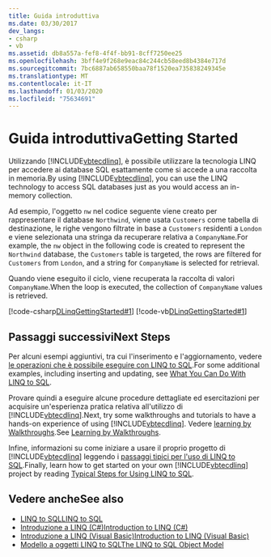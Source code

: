 ```yaml
---
title: Guida introduttiva
ms.date: 03/30/2017
dev_langs:
- csharp
- vb
ms.assetid: db8a557a-fef8-4f4f-bb91-8cff7250ee25
ms.openlocfilehash: 3bff4e9f268e9eac84c244cb58eed8b4384e717d
ms.sourcegitcommit: 7bc6887ab658550baa78f1520ea735838249345e
ms.translationtype: MT
ms.contentlocale: it-IT
ms.lasthandoff: 01/03/2020
ms.locfileid: "75634691"
---
```

# <a name="getting-started"></a><span data-ttu-id="6755e-102">Guida introduttiva</span><span class="sxs-lookup"><span data-stu-id="6755e-102">Getting Started</span></span>
<span data-ttu-id="6755e-103">Utilizzando [!INCLUDE[vbtecdlinq](../../../../../../includes/vbtecdlinq-md.md)], è possibile utilizzare la tecnologia LINQ per accedere ai database SQL esattamente come si accede a una raccolta in memoria.</span><span class="sxs-lookup"><span data-stu-id="6755e-103">By using [!INCLUDE[vbtecdlinq](../../../../../../includes/vbtecdlinq-md.md)], you can use the LINQ technology to access SQL databases just as you would access an in-memory collection.</span></span>  
  
 <span data-ttu-id="6755e-104">Ad esempio, l'oggetto `nw` nel codice seguente viene creato per rappresentare il database `Northwind`, viene usata `Customers` come tabella di destinazione, le righe vengono filtrate in base a `Customers` residenti a `London` e viene selezionata una stringa da recuperare relativa a `CompanyName`.</span><span class="sxs-lookup"><span data-stu-id="6755e-104">For example, the `nw` object in the following code is created to represent the `Northwind` database, the `Customers` table is targeted, the rows are filtered for `Customers` from `London`, and a string for `CompanyName` is selected for retrieval.</span></span>  
  
 <span data-ttu-id="6755e-105">Quando viene eseguito il ciclo, viene recuperata la raccolta di valori `CompanyName`.</span><span class="sxs-lookup"><span data-stu-id="6755e-105">When the loop is executed, the collection of `CompanyName` values is retrieved.</span></span>  
  
 [!code-csharp[DLinqGettingStarted#1](../../../../../../samples/snippets/csharp/VS_Snippets_Data/DLinqGettingStarted/cs/Program.cs#1)]
 [!code-vb[DLinqGettingStarted#1](../../../../../../samples/snippets/visualbasic/VS_Snippets_Data/DLinqGettingStarted/vb/Module1.vb#1)]  
  
## <a name="next-steps"></a><span data-ttu-id="6755e-106">Passaggi successivi</span><span class="sxs-lookup"><span data-stu-id="6755e-106">Next Steps</span></span>  
 <span data-ttu-id="6755e-107">Per alcuni esempi aggiuntivi, tra cui l'inserimento e l'aggiornamento, vedere [le operazioni che è possibile eseguire con LINQ to SQL](what-you-can-do-with-linq-to-sql.md).</span><span class="sxs-lookup"><span data-stu-id="6755e-107">For some additional examples, including inserting and updating, see [What You Can Do With LINQ to SQL](what-you-can-do-with-linq-to-sql.md).</span></span>  
  
 <span data-ttu-id="6755e-108">Provare quindi a eseguire alcune procedure dettagliate ed esercitazioni per acquisire un'esperienza pratica relativa all'utilizzo di [!INCLUDE[vbtecdlinq](../../../../../../includes/vbtecdlinq-md.md)].</span><span class="sxs-lookup"><span data-stu-id="6755e-108">Next, try some walkthroughs and tutorials to have a hands-on experience of using [!INCLUDE[vbtecdlinq](../../../../../../includes/vbtecdlinq-md.md)].</span></span> <span data-ttu-id="6755e-109">Vedere [learning by Walkthroughs](learning-by-walkthroughs.md).</span><span class="sxs-lookup"><span data-stu-id="6755e-109">See [Learning by Walkthroughs](learning-by-walkthroughs.md).</span></span>  
  
 <span data-ttu-id="6755e-110">Infine, informazioni su come iniziare a usare il proprio progetto di [!INCLUDE[vbtecdlinq](../../../../../../includes/vbtecdlinq-md.md)] leggendo i [passaggi tipici per l'uso di LINQ to SQL](typical-steps-for-using-linq-to-sql.md).</span><span class="sxs-lookup"><span data-stu-id="6755e-110">Finally, learn how to get started on your own [!INCLUDE[vbtecdlinq](../../../../../../includes/vbtecdlinq-md.md)] project by reading [Typical Steps for Using LINQ to SQL](typical-steps-for-using-linq-to-sql.md).</span></span>  
  
## <a name="see-also"></a><span data-ttu-id="6755e-111">Vedere anche</span><span class="sxs-lookup"><span data-stu-id="6755e-111">See also</span></span>

- [<span data-ttu-id="6755e-112">LINQ to SQL</span><span class="sxs-lookup"><span data-stu-id="6755e-112">LINQ to SQL</span></span>](index.md)
- [<span data-ttu-id="6755e-113">Introduzione a LINQ (C#)</span><span class="sxs-lookup"><span data-stu-id="6755e-113">Introduction to LINQ (C#)</span></span>](../../../../../csharp/programming-guide/concepts/linq/index.md)
- [<span data-ttu-id="6755e-114">Introduzione a LINQ (Visual Basic)</span><span class="sxs-lookup"><span data-stu-id="6755e-114">Introduction to LINQ (Visual Basic)</span></span>](../../../../../visual-basic/programming-guide/concepts/linq/introduction-to-linq.md)
- [<span data-ttu-id="6755e-115">Modello a oggetti LINQ to SQL</span><span class="sxs-lookup"><span data-stu-id="6755e-115">The LINQ to SQL Object Model</span></span>](the-linq-to-sql-object-model.md)
